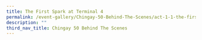 ```yaml
---
title: The First Spark at Terminal 4
permalink: /event-gallery/Chingay-50-Behind-The-Scenes/act-1-1-the-first-spark-at-termina-4
description: ""
third_nav_title: Chingay 50 Behind The Scenes
---
```

